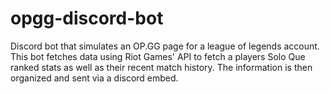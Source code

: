 # opgg-discord-bot

Discord bot that simulates an OP.GG page for a league of legends account.
This bot fetches data using Riot Games' API to fetch a players Solo Que ranked stats as well as their recent match history.
The information is then organized and sent via a discord embed.
